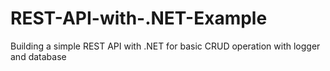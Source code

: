 # REST-API-with-.NET-Example
Building a simple REST API with .NET  for basic CRUD operation with logger and database 
